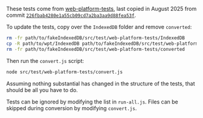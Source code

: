 These tests come from [web-platform-tests](https://github.com/w3c/web-platform-tests/tree/master/IndexedDB), last copied in August 2025 from commit [`226fbab4280e1a55cb09cd7a2ba3aa9d88fea53f`](https://github.com/web-platform-tests/wpt/commit/226fbab4280e1a55cb09cd7a2ba3aa9d88fea53f).

To update the tests, copy over the `IndexedDB` folder and remove `converted`:

```sh
rm -fr path/to/fakeIndexedDB/src/test/web-platform-tests/IndexedDB
cp -R path/to/wpt/IndexedDB path/to/fakeIndexedDB/src/test/web-platform-tests/IndexedDB
rm -fr path/to/fakeIndexedDB/src/test/web-platform-tests/converted
```

Then run the `convert.js` script:

```sh
node src/test/web-platform-tests/convert.js
```

Assuming nothing substantial has changed in the structure of the tests, that should be all you have to do.

Tests can be ignored by modifying the list in `run-all.js`. Files can be skipped during conversion by modifying `convert.js`.
